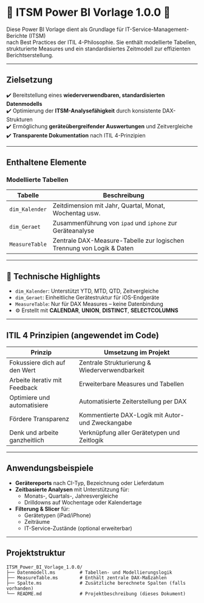 # 🔷 ITSM Power BI Vorlage 1.0.0 🔷

Diese Power BI Vorlage dient als Grundlage für IT-Service-Management-Berichte (ITSM)  
nach Best Practices der ITIL 4-Philosophie. Sie enthält modellierte Tabellen, strukturierte Measures und ein standardisiertes Zeitmodell zur effizienten Berichtserstellung.

---

##  Zielsetzung

✔️ Bereitstellung eines **wiederverwendbaren, standardisierten Datenmodells**  
✔️ Optimierung der **ITSM-Analysefähigkeit** durch konsistente DAX-Strukturen  
✔️ Ermöglichung **geräteübergreifender Auswertungen** und Zeitvergleiche  
✔️ **Transparente Dokumentation** nach ITIL 4-Prinzipien

---

##  Enthaltene Elemente

###  Modellierte Tabellen

| Tabelle          | Beschreibung |
|------------------|--------------|
| `dim_Kalender`   | Zeitdimension mit Jahr, Quartal, Monat, Wochentag usw. |
| `dim_Geraet`     | Zusammenführung von `ipad` und `iphone` zur Geräteanalyse |
| `MeasureTable`   | Zentrale DAX-Measure-Tabelle zur logischen Trennung von Logik & Daten |

---

## 📐 Technische Highlights

- `dim_Kalender`: Unterstützt YTD, MTD, QTD, Zeitvergleiche  
- `dim_Geraet`: Einheitliche Gerätestruktur für iOS-Endgeräte  
- `MeasureTable`: Nur für DAX Measures – keine Datenbindung  
- ⚙️ Erstellt mit **CALENDAR**, **UNION**, **DISTINCT**, **SELECTCOLUMNS**

---

##  ITIL 4 Prinzipien (angewendet im Code)

| Prinzip                      | Umsetzung im Projekt |
|-----------------------------|-----------------------|
|  Fokussiere dich auf den Wert | Zentrale Strukturierung & Wiederverwendbarkeit |
|  Arbeite iterativ mit Feedback | Erweiterbare Measures und Tabellen |
|  Optimiere und automatisiere | Automatisierte Zeiterstellung per DAX |
|  Fördere Transparenz        | Kommentierte DAX-Logik mit Autor- und Zweckangabe |
|  Denk und arbeite ganzheitlich | Verknüpfung aller Gerätetypen und Zeitlogik |

---

##  Anwendungsbeispiele

- **Gerätereports** nach CI-Typ, Bezeichnung oder Lieferdatum  
- **Zeitbasierte Analysen** mit Unterstützung für:
  - Monats-, Quartals-, Jahresvergleiche
  - Drilldowns auf Wochentage oder Kalendertage
- **Filterung & Slicer** für:
  - Gerätetypen (iPad/iPhone)
  - Zeiträume
  - IT-Service-Zustände (optional erweiterbar)

---

##  Projektstruktur

```plaintext
ITSM_Power_BI_Vorlage_1.0.0/
├── Datenmodell.ms         # Tabellen- und Modellierungslogik
├── MeasureTable.ms        # Enthält zentrale DAX-Maßzahlen
├── Spalte.ms              # Zusätzliche berechnete Spalten (falls vorhanden)
└── README.md              # Projektbeschreibung (dieses Dokument)
